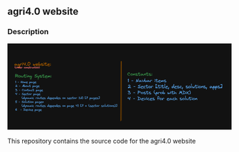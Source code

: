 ## agri4.0 website

### Description

![brainstorming](/public/agriw.png)

This repository contains the source code for the agri4.0 website
